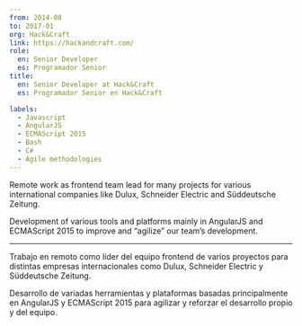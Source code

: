 ```yaml
---
from: 2014-08
to: 2017-01
org: Hack&Craft
link: https://hackandcraft.com/
role:
  en: Senior Developer
  es: Programador Senior
title:
  en: Senior Developer at Hack&Craft
  es: Programador Senior en Hack&Craft

labels:
  - Javascript
  - AngularJS
  - ECMAScript 2015
  - Bash
  - C#
  - Agile methodologies
---
```


Remote work as frontend team lead for many projects for various international companies like Dulux, Schneider Electric and Süddeutsche Zeitung.

Development of various tools and platforms mainly in AngularJS and ECMAScript 2015 to improve and “agilize” our team’s development.

---

Trabajo en remoto como líder del equipo frontend de varios proyectos para distintas empresas internacionales como Dulux, Schneider Electric y Süddeutsche Zeitung.

Desarrollo de variadas herramientas y plataformas basadas principalmente en AngularJS y ECMAScript 2015 para agilizar y reforzar el desarrollo propio y del equipo.
